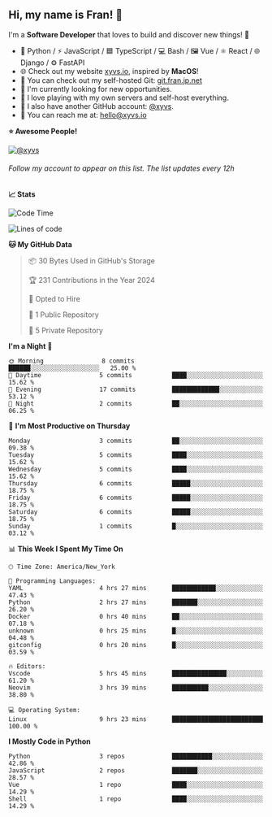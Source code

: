 ## Hi, my name is Fran! 👋

I'm a **Software Developer** that loves to build and discover new things! 🚀

- 🐍 Python / ⚡ JavaScript / 🟦 TypeScript / 💻 Bash / 🖼️ Vue / ⚛️ React / 🌐 Django / ⚙️ FastAPI
- 🌐 Check out my website [xyvs.io](https://xyvs.io), inspired by **MacOS**!
- 🔗 You can check out my self-hosted Git: [git.fran.jp.net](https://git.fran.jp.net/)
- 🌱 I'm currently looking for new opportunities.
- 🤖 I love playing with my own servers and self-host everything.
- 🔄 I also have another GitHub account: [@xyvs](https://github.com/xyvs).
- 📧 You can reach me at: [hello@xyvs.io](mailto:hello@xyvs.io)

<!--
**franrgb/franrgb** is a ✨ _special_ ✨ repository because its `README.md` (this file) appears on your GitHub profile.

Here are some ideas to get you started:

- 🔭 I’m currently working on ...
- 🌱 I’m currently learning ...
- 👯 I’m looking to collaborate on ...
- 🤔 I’m looking for help with ...
- 💬 Ask me about ...
- 📫 How to reach me: ...
- 😄 Pronouns: ...
- ⚡ Fun fact: ...
-->

<!--START_SECTION:waka-->
**⭐ Awesome People!** 

[![@xyvs](https://img.shields.io/badge/@xyvs-black?style=plastic&logo=github&logoColor=fff)](https://github.com/xyvs) 

###### Follow my account to appear on this list. *The list updates every 12h*

**📈 Stats** 

![Code Time](http://img.shields.io/badge/Code%20Time-9%20hrs%2023%20mins-blue)

![Lines of code](https://img.shields.io/badge/From%20Hello%20World%20I%27ve%20Written-7.1%20thousand%20lines%20of%20code-blue)

**🐱 My GitHub Data** 

> 📦 30 Bytes Used in GitHub's Storage 
 > 
> 🏆 231 Contributions in the Year 2024
 > 
> 💼 Opted to Hire
 > 
> 📜 1 Public Repository 
 > 
> 🔑 5 Private Repository 
 > 
**I'm a Night 🦉** 

```text
🌞 Morning                8 commits           ██████░░░░░░░░░░░░░░░░░░░   25.00 % 
🌆 Daytime                5 commits           ████░░░░░░░░░░░░░░░░░░░░░   15.62 % 
🌃 Evening                17 commits          █████████████░░░░░░░░░░░░   53.12 % 
🌙 Night                  2 commits           ██░░░░░░░░░░░░░░░░░░░░░░░   06.25 % 
```
📅 **I'm Most Productive on Thursday** 

```text
Monday                   3 commits           ██░░░░░░░░░░░░░░░░░░░░░░░   09.38 % 
Tuesday                  5 commits           ████░░░░░░░░░░░░░░░░░░░░░   15.62 % 
Wednesday                5 commits           ████░░░░░░░░░░░░░░░░░░░░░   15.62 % 
Thursday                 6 commits           █████░░░░░░░░░░░░░░░░░░░░   18.75 % 
Friday                   6 commits           █████░░░░░░░░░░░░░░░░░░░░   18.75 % 
Saturday                 6 commits           █████░░░░░░░░░░░░░░░░░░░░   18.75 % 
Sunday                   1 commits           █░░░░░░░░░░░░░░░░░░░░░░░░   03.12 % 
```


📊 **This Week I Spent My Time On** 

```text
🕑︎ Time Zone: America/New_York

💬 Programming Languages: 
YAML                     4 hrs 27 mins       ████████████░░░░░░░░░░░░░   47.43 % 
Python                   2 hrs 27 mins       ███████░░░░░░░░░░░░░░░░░░   26.20 % 
Docker                   0 hrs 40 mins       ██░░░░░░░░░░░░░░░░░░░░░░░   07.18 % 
unknown                  0 hrs 25 mins       █░░░░░░░░░░░░░░░░░░░░░░░░   04.48 % 
gitconfig                0 hrs 20 mins       █░░░░░░░░░░░░░░░░░░░░░░░░   03.59 % 

🔥 Editors: 
Vscode                   5 hrs 45 mins       ███████████████░░░░░░░░░░   61.20 % 
Neovim                   3 hrs 39 mins       ██████████░░░░░░░░░░░░░░░   38.80 % 

💻 Operating System: 
Linux                    9 hrs 23 mins       █████████████████████████   100.00 % 
```

**I Mostly Code in Python** 

```text
Python                   3 repos             ███████████░░░░░░░░░░░░░░   42.86 % 
JavaScript               2 repos             ███████░░░░░░░░░░░░░░░░░░   28.57 % 
Vue                      1 repo              ████░░░░░░░░░░░░░░░░░░░░░   14.29 % 
Shell                    1 repo              ████░░░░░░░░░░░░░░░░░░░░░   14.29 % 
```




<!--END_SECTION:waka-->
